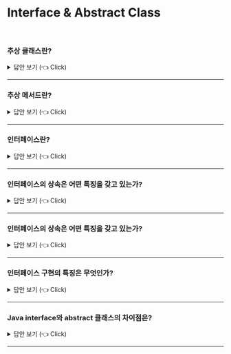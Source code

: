 # Interface & Abstract Class
<br>


### 추상 클래스란?

<details>
   <summary> 답안 보기 (👈 Click)</summary>
<br />
[참고: 자바의 정석] 
   
+ 추상클래스는 미완성 설계도에 비유할 수 있습니다. <br> 
  미완성 설계도란, 단어의 뜻 그대로 완성되지 못한 채로 남겨진 설계도를 말합니다. <br> 
  클래스가 미완성이라는 것은 멤버의 개수에 관계된 것이 아니라, <br>
  단지 미완성 메서드(추상 메서드)를 포함하고 있다는 의미입니다. <br> 
  
  미완성 설계도로 완성된 제품을 만들 수 없듯이 추상클래스로 인스턴스는 생성할 수 없습니다. <br> 
  추상클래스는 상속을 통해서 자손클래스에 의해서만 완성될 수 있습니다. <br> 
  
  추상클래스 자체로는 클래스로서의 역할을 다 못하지만, 새로운 클래스를 작성하는데 있어서 바탕이 되는 <br>
  조상클래스로서 중요한 의미를 갖습니다. <br> 
  새로운 클래스를 작성할 때 아무 것도 없는 상태에서 시작하는 것보다는 완전하지는 못하더라도 <br>
  어느 정도 틀을 갖춘 상태에서 시작하는 것이 나을 것이다. <br> 
  
  실생활에서 예를 들자면, 같은 크기의 TV라도 기능의 차이에 따라 여러 종류의 모델이 있지만, <br> 
  사실 이들의 설계도는 아마 90% 정도는 동일할 것입니다. <br> 
  서로 다른 세 개의 설계도를 따로 그리는 것보다는 이들의 공통부분만을 그린 미완성 설계도를 만들어 놓고, <br> 
  이 미완성 설계도를 이용해서 각각의 설계도를 완성하는 것이 훨씬 효율적일 것입니다. <br> 
  
  추상클래스는 키워드 'abstract'를 붙이기만 하면 됩니다. 이렇게 함으로써 이 클래스를 사용할 때, <br> 
  클래스 선언부의 abstract를 보고, 이 클래스에는 추상 메서드가 있으니 상속을 통해서 구현해주어야 한다는 것을 쉽게 알 수 있을 것입니다. 
  
  추상클래스는 추상메서드를 포함하고 있다는 것을 제외하고는 일반클래스와 전혀 다르지 않습니다. <br>
  추상클래스에도 생성자가 있으며, 멤버변수와 메서드도 가질 수 있습니다. 
    
</details>

-----------------------

### 추상 메서드란?

<details>
   <summary> 답안 보기 (👈 Click)</summary>
<br />
[참고: 자바의 정석] 
   
+ 메서드는 선언부와 구현부로 구성되어 있다고 했습니다. <br> 
  선언부만 작성하고 구현부는 작성하지 않은 채로 남겨 둔 것이 추상메서드입니다. <br> 
  즉, 설계만 해 놓고 실제 수행될 내용은 작성하지 않았기 때문에 미완성 메서드인것입니다. <br> 
  
  메서드를 이와 같이 미완성 상태로 남겨 놓는 이유는 메서드의 내용이 상속 받는 클래스에 따라 달라질 수 있기 때문에 <br> 
  조상 클래스에서는 선언부만을 작성하고, 주석을 덧붙여 어떤 기능을 수행할 목적으로 작성되었는지 알려 주고, <br>
  실제 내용은 상속받는 클래스에서 구현하도록 비워 두는 것입니다. <br> 
  그래서 추상클래스를 상속 받는 자손 클래스는 조상의 추상 메서드를 상황에 맞게 적절히 구현해주어야 합니다. <br> 
  
  추상메서드 역시 키워드 'abstract'를 앞에 붙여 주고, 추상 메서드는 구현부가 없으므로, <br> 
  괄호{} 대신 문장의 끝을 알리는 ';'을 적어줍니다. <br> 
 
  추상클래스로부터 상속받는 자손클래스는 오버라이딩을 통해 조상인 추상클래스의 추상 메서드를 모두 구현해주어야 합니다. <br> 
  만일 조상으로부터 상속받은 추상메서드 중 하나라도 구현하지 않는다면, <br> 
  자손클래스 역시 추상클래스로 지정해 주어야 합니다. <br> 
</details>

-----------------------


### 인터페이스란?

<details>
   <summary> 답안 보기 (👈 Click)</summary>
<br />
[참고: 자바의 정석] 
   
+ 인터페이스는 일종의 추상클래스입니다. 인터페이스는 추상클래스처럼 추상메서드를 갖지만, 추상클래스보다 추상화 정도가 높아서, <br> 
  추상클래스와 달리 몸통을 갖춘 일반 메서드 또는 멤버변수를 구성원으로 가질 수 없습니다. <br> 
  오직 추상 메서드와 상수만을 멤버로 가질 수 있으며, 그 외의 다른 어떠한 요소도 허용하지 않습니다. <br> 
  
  추상클래스를 부분적으로만 완성된 '미완성 설계도'라고 한다면, 인터페이스는 구현된 것은 아무 것도 없고, <br> 
  밑그림만 그려져 있는 '기본 설계도'라 할 수 있습니다. <br> 
  인터페이스도 추상클래스처럼 완성되지 않은 불완전한 것이기 때문에 그 자체만으로 사용되기보다는 <br> 
  다른 클래스를 작성하는데 도움 줄 목적으로 작성됩니다. <br> 
   
  일반적인 클래스의 멤버들과 달리 인터페이스의 멤버들은 다음과 같은 제약사항이 있습니다. <br>
  (1) 모든 멤버변수는 public static final이어야 하며, 이를 생략할 수 있습니다. <br> 
  (2) 모든 메서드는 public abstract이어야 하며, 이를 생략할 수 있습니다. <br>
  - 단, static 메서드와 디폴트 메서드는 예외입니다. (JDK 1.8부터) 
</details>

-----------------------

### 인터페이스의 상속은 어떤 특징을 갖고 있는가?

<details>
   <summary> 답안 보기 (👈 Click)</summary>
<br />
[참고: 자바의 정석] 
   
+ 인터페이스는 인터페이스로부터만 상속받을 수 있으며, 클래스와는 달리 다중상속, 즉 여러 개의 인터페이스로부터 <br>
  상속을 받는 것이 가능합니다. 
</details>

-----------------------

### 인터페이스의 상속은 어떤 특징을 갖고 있는가?

<details>
   <summary> 답안 보기 (👈 Click)</summary>
<br />
[참고: 자바의 정석] 
   
+ 인터페이스는 인터페이스로부터만 상속받을 수 있으며, 클래스와는 달리 다중상속, 즉 여러 개의 인터페이스로부터 <br>
  상속을 받는 것이 가능합니다. 
</details>

-----------------------

### 인터페이스 구현의 특징은 무엇인가?

<details>
   <summary> 답안 보기 (👈 Click)</summary>
<br />
[참고: 자바의 정석] 
   
+ 인터페이스도  추상클래스처럼 그 자체로는 인스턴스를 생성할 수 없으며, 추상클래스가 상속을 통해 추상메서드를 완성하는 것처럼, <br> 
  인터페이스도 자신에게 정의된 추상메서드의 몸통을 만들어주는 클래스를 작성해야 하는데, <br> 
  그 방법은 추상클래스가 자신을 상속받는 클래스를 작성하는 것과 다르지 않습니다. <br> 
   
  다만, 클래스는 확장한다는 의미의 키워드 'extends'를 사용하지만, <br> 
  인터페이스는 구현한다는 의미의 키워드 'implements'를 사용할 뿐입니다. <br> 
</details>

-----------------------


### Java interface와 abstract 클래스의 차이점은?

<details>
   <summary> 답안 보기 (👈 Click)</summary>
<br />
[참고: 이펙티브 자바]  
   
+ 둘의 가장 큰 차이는 추상 클래스가 정의한 타입을 구현하는 클래스는 <br>
  반드시 추상 클래스의 하위 클래스가 되어야 한다는 점이다. <br> 
  
  자바는 단일 상속만 지원하니, 추상 클래스 방식은 새로운 타입을 정의하는데 <br>
  커다란 제약을 안게 되는 셈입니다. <br>
  반면, 인터페이스가 선언한 메서드를 모두 정의하고, 그 일반 규약을 잘 지킨 클래스라면 <br>
  다른 어떤 클래스를 상속했든 같은 타입으로 취급됩니다. <br> 
    
</details>

-----------------------


